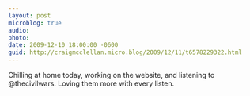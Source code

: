 ```yaml
---
layout: post
microblog: true
audio: 
photo: 
date: 2009-12-10 18:00:00 -0600
guid: http://craigmcclellan.micro.blog/2009/12/11/t6578229322.html
---
```

Chilling at home today, working on the website, and listening to @thecivilwars.  Loving them more with every listen.
